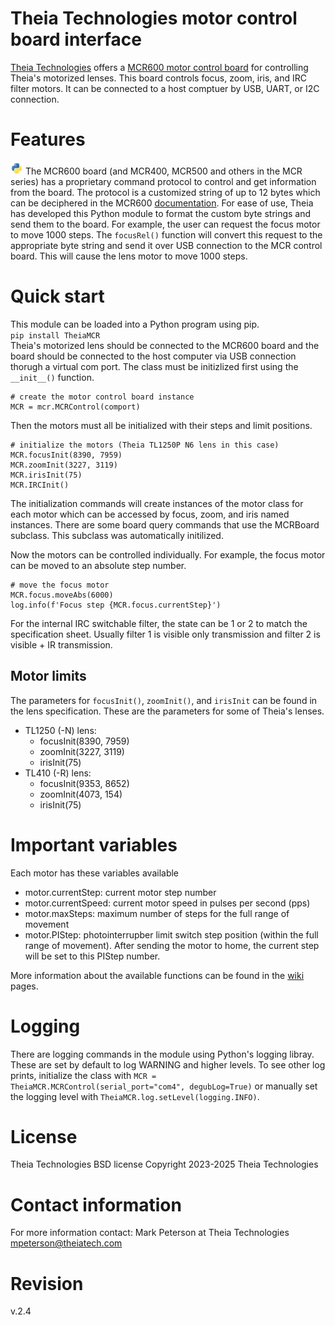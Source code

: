 # Theia Technologies motor control board interface
[Theia Technologies](https://www.theiatech.com) offers a [MCR600 motor control board](https://www.theiatech.com/lenses/accessories/mcr/) for controlling Theia's motorized lenses.  This board controls focus, zoom, iris, and IRC filter motors.  It can be connected to a host comptuer by USB, UART, or I2C connection.  

# Features
<img src="https://raw.githubusercontent.com/devicons/devicon/master/icons/python/python-original.svg" alt="python" width="20" height="20"/> The MCR600 board (and MCR400, MCR500 and others in the MCR series) has a proprietary command protocol to control and get information from the board.  The protocol is a customized string of up to 12 bytes which can be deciphered in the MCR600 [documentation](https://www.theiatech.com/lenses/accessories/mcr/).  For ease of use, Theia has developed this Python module to format the custom byte strings and send them to the board.  For example, the user can request the focus motor to move 1000 steps.  The `focusRel()` function will convert this request to the appropriate byte string and send it over USB connection to the MCR control board.  This will cause the lens motor to move 1000 steps.  

# Quick start
This module can be loaded into a Python program using pip.  
`pip install TheiaMCR`   
Theia's motorized lens should be connected to the MCR600 board and the board should be connected to the host computer via USB connection thorugh a virtual com port.  The class must be initizlized first using the `__init__()` function.   
``` 
# create the motor control board instance
MCR = mcr.MCRControl(comport)
``` 

Then the motors must all be initialized with their steps and limit positions.  
``` 
# initialize the motors (Theia TL1250P N6 lens in this case)
MCR.focusInit(8390, 7959)
MCR.zoomInit(3227, 3119)
MCR.irisInit(75)
MCR.IRCInit()
```  
The initialization commands will create instances of the motor class for each motor which can be accessed by focus, zoom, and iris named instances.  There are some board query commands that use the MCRBoard subclass.  This subclass was automatically initilized.  

Now the motors can be controlled individually.  For example, the focus motor can be moved to an absolute step number.  
``` 
# move the focus motor
MCR.focus.moveAbs(6000)
log.info(f'Focus step {MCR.focus.currentStep}')
``` 

For the internal IRC switchable filter, the state can be 1 or 2 to match the specification sheet.  Usually filter 1 is visible only transmission and filter 2 is visible + IR transmission.  

## Motor limits
The parameters for `focusInit()`, `zoomInit()`, and `irisInit` can be found in the lens specification.  These are the parameters for some of Theia's lenses.  
- TL1250 (-N) lens: 
    - focusInit(8390, 7959)
    - zoomInit(3227, 3119)
    - irisInit(75)
- TL410 (-R) lens:
    - focusInit(9353, 8652)
    - zoomInit(4073, 154)
    - irisInit(75)

# Important variables
Each motor has these variables available
- motor.currentStep: current motor step number
- motor.currentSpeed: current motor speed in pulses per second (pps)
- motor.maxSteps: maximum number of steps for the full range of movement
- motor.PIStep: photointerrupber limit switch step position (within the full range of movement).  After sending the motor to home, the current step will be set to this PIStep number.  

More information about the available functions can be found in the [wiki](https://github.com/cliquot22/TheiaMCR/wiki) pages.   

# Logging
There are logging commands in the module using Python's logging libray.  These are set by default to log WARNING and higher levels.  To see other log prints, initialize the class with `MCR = TheiaMCR.MCRControl(serial_port="com4", degubLog=True)` or manually set the logging level with `TheiaMCR.log.setLevel(logging.INFO)`.  

# License
Theia Technologies BSD license
Copyright 2023-2025 Theia Technologies

# Contact information
For more information contact: 
Mark Peterson at Theia Technologies
[mpeterson@theiatech.com](mailto://mpeterson@theiatech.com)

# Revision
v.2.4